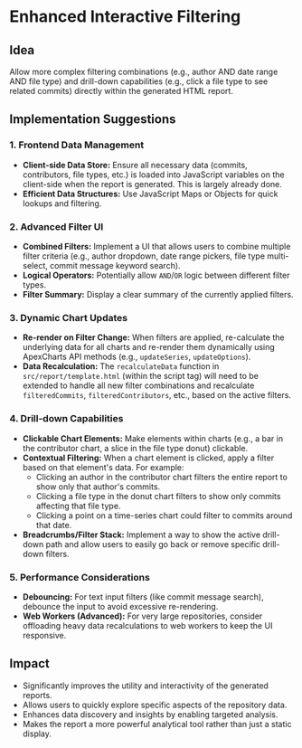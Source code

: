 # Enhanced Interactive Filtering

## Idea
Allow more complex filtering combinations (e.g., author AND date range AND file type) and drill-down capabilities (e.g., click a file type to see related commits) directly within the generated HTML report.

## Implementation Suggestions

### 1. Frontend Data Management
- **Client-side Data Store:** Ensure all necessary data (commits, contributors, file types, etc.) is loaded into JavaScript variables on the client-side when the report is generated. This is largely already done.
- **Efficient Data Structures:** Use JavaScript Maps or Objects for quick lookups and filtering.

### 2. Advanced Filter UI
- **Combined Filters:** Implement a UI that allows users to combine multiple filter criteria (e.g., author dropdown, date range pickers, file type multi-select, commit message keyword search).
- **Logical Operators:** Potentially allow `AND`/`OR` logic between different filter types.
- **Filter Summary:** Display a clear summary of the currently applied filters.

### 3. Dynamic Chart Updates
- **Re-render on Filter Change:** When filters are applied, re-calculate the underlying data for all charts and re-render them dynamically using ApexCharts API methods (e.g., `updateSeries`, `updateOptions`).
- **Data Recalculation:** The `recalculateData` function in `src/report/template.html` (within the script tag) will need to be extended to handle all new filter combinations and recalculate `filteredCommits`, `filteredContributors`, etc., based on the active filters.

### 4. Drill-down Capabilities
- **Clickable Chart Elements:** Make elements within charts (e.g., a bar in the contributor chart, a slice in the file type donut) clickable.
- **Contextual Filtering:** When a chart element is clicked, apply a filter based on that element's data. For example:
    - Clicking an author in the contributor chart filters the entire report to show only that author's commits.
    - Clicking a file type in the donut chart filters to show only commits affecting that file type.
    - Clicking a point on a time-series chart could filter to commits around that date.
- **Breadcrumbs/Filter Stack:** Implement a way to show the active drill-down path and allow users to easily go back or remove specific drill-down filters.

### 5. Performance Considerations
- **Debouncing:** For text input filters (like commit message search), debounce the input to avoid excessive re-rendering.
- **Web Workers (Advanced):** For very large repositories, consider offloading heavy data recalculations to web workers to keep the UI responsive.

## Impact
- Significantly improves the utility and interactivity of the generated reports.
- Allows users to quickly explore specific aspects of the repository data.
- Enhances data discovery and insights by enabling targeted analysis.
- Makes the report a more powerful analytical tool rather than just a static display.
